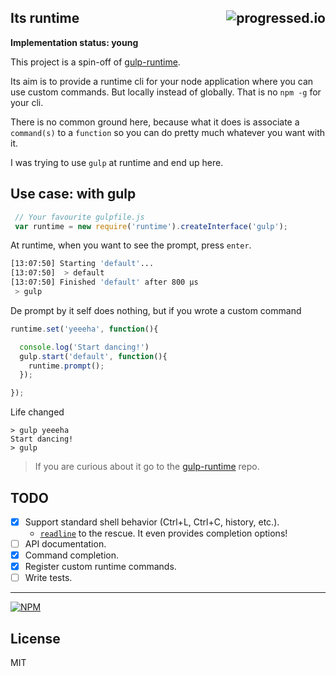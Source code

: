 ## Its runtime[<img alt="progressed.io" src="http://progressed.io/bar/29" align="right"/>](https://github.com/fehmicansaglam/progressed.io)

<b>Implementation status: young</b>

This project is a spin-off of [gulp-runtime](https://github.com/stringparser/gulp-runtime).

Its aim is to provide a runtime cli for your node application where you can use custom commands. But locally instead of globally. That is no `npm -g` for your cli.

There is no common ground here, because what it does is associate a `command(s)` to a `function` so you can do pretty much whatever you want with it.

I was trying to use `gulp` at runtime and end up here.

## Use case: with gulp

```js
 // Your favourite gulpfile.js
 var runtime = new require('runtime').createInterface('gulp');
```

At runtime, when you want to see the prompt, press `enter`.

```bash
[13:07:50] Starting 'default'...
[13:07:50]  > default
[13:07:50] Finished 'default' after 800 μs
 > gulp
```

De prompt by it self does nothing, but if you wrote a custom command

```js
runtime.set('yeeeha', function(){

  console.log('Start dancing!')
  gulp.start('default', function(){
    runtime.prompt();
  });

});
```

Life changed
```shell
> gulp yeeeha
Start dancing!
> gulp
```

> If you are curious about it go to the [gulp-runtime](https://github.com/stringparser/gulp-runtime) repo.

## TODO
- [X] Support standard shell behavior (Ctrl+L, Ctrl+C, history, etc.).
    * [`readline`](http://nodejs.org/api/readline.html) to the rescue. It even provides completion options!
 - [ ] API documentation.
 - [X] Command completion.
 - [X] Register custom runtime commands.
 - [ ] Write tests.

<hr>

[![NPM](https://nodei.co/npm/runtime.png?downloads=true)](https://nodei.co/npm/runtime/)

## License

MIT
